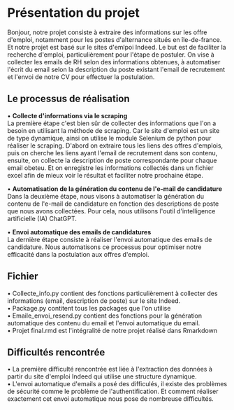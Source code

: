 # Présentation du projet
Bonjour, notre projet consiste à extraire des informations sur les offre d'emploi, notamment pour les postes d'alternance situés en île-de-france. Et notre projet est basé sur le sites d'emlpoi Indeed. Le but est de faciliter la recherche d'emploi, particulièrement pour l'étape de postuler. On vise à collecter les emails de RH selon des informations obtenues, à automatiser l'écrit du email selon la description du poste existant l'email de recrutement et l'envoi de notre CV pour effectuer la postulation.

## Le processus de réalisation
&bull; **Collecte d'informations via le scraping**  
La première étape c'est bien sûr de collecter des informations que l'on a besoin en utilisant la méthode de scraping. Car le site d'emploi est un site de type dynamique, ainsi on utilise le module Selenium de python pour réaliser le scraping. D'abord on extraire tous les liens des offres d'emplois, puis on cherche les liens ayant l'email de recrutement dans son contenu, ensuite, on collecte la description de poste correspondante pour chaque email obeteu. Et on enregistre les informations collectés dans un fichier excel afin de mieux voir le résultat et faciliter notre prochaine étape.

&bull; **Automatisation de la génération du contenu de l'e-mail de candidature**  
Dans la deuxième étape, nous visons à automatiser la génération du contenu de l'e-mail de candidature en fonction des descriptions de poste que nous avons collectées. Pour cela, nous utilisons l'outil d'intelligence artificielle (IA) ChatGPT.

&bull; **Envoi automatique des emails de candidatures**  
La dernière étape consiste à réaliser l'envoi automatique des emails de candidature. Nous automatisons ce processus pour optimiser notre efficacité dans la postulation aux offres d'emploi.

## Fichier  
&bull; Collecte_info.py contient des fonctions particulièrement à collecter des informations (email, description de poste) sur le site Indeed.   
&bull; Package.py contitent tous les packages que l'on utilise     
&bull; Emaile_envoi_resend.py contient des fonctions pour la génération automatique des contenu du email et l'envoi automatique du email.  
&bull; Projet final.rmd est l'intégralité de notre projet réalisé dans Rmarkdown


## Difficultés rencontrée  
&bull; La première difficulté rencontrée est liée à l'extraction des données à partir du site d'emploi Indeed qui utilise une structure dynamique.  
&bull; L'envoi automatique d'emails a posé des difficulés, il existe des problèmes de sécurité comme le problème de l'authentification. Et comment réaliser exactement cet envoi automatique nous pose de nombreuse difficultés.

 
